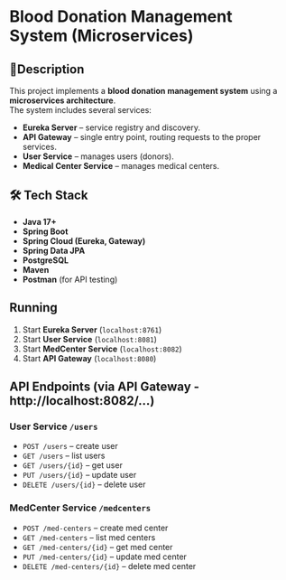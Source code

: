 # Blood Donation Management System (Microservices)

## 📌Description
This project implements a **blood donation management system** using a **microservices architecture**.  
The system includes several services:
- **Eureka Server** – service registry and discovery.
- **API Gateway** – single entry point, routing requests to the proper services.
- **User Service** – manages users (donors).
- **Medical Center Service** – manages medical centers.

## 🛠 Tech Stack
- **Java 17+**
- **Spring Boot**
- **Spring Cloud (Eureka, Gateway)**
- **Spring Data JPA**
- **PostgreSQL**
- **Maven**
- **Postman** (for API testing)
  
## Running
1. Start **Eureka Server** (`localhost:8761`)  
2. Start **User Service** (`localhost:8081`)  
3. Start **MedCenter Service** (`localhost:8082`)
4. Start **API Gateway** (`localhost:8080`)

## API Endpoints (via API Gateway - http://localhost:8082/...)

### User Service `/users`
- `POST /users` – create user  
- `GET /users` – list users  
- `GET /users/{id}` – get user  
- `PUT /users/{id}` – update user  
- `DELETE /users/{id}` – delete user  

### MedCenter Service `/medcenters`
- `POST /med-centers` – create med center  
- `GET /med-centers` – list med centers  
- `GET /med-centers/{id}` – get med center  
- `PUT /med-centers/{id}` – update med center  
- `DELETE /med-centers/{id}` – delete med center  



